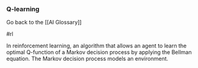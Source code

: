 ### Q-learning

Go back to the [[AI Glossary]]

#rl

In reinforcement learning, an algorithm that allows an agent to learn the optimal Q-function of a Markov decision process by applying the Bellman equation. The Markov decision process models an environment.


